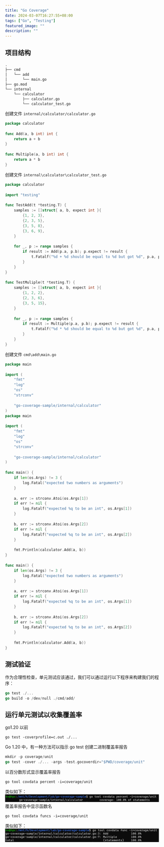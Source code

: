 ```yaml
---
title: "Go Coverage"
date: 2024-03-07T16:27:55+08:00
tags: ["Go", "Testing"]
featured_image: ""
description: ""
---
```

## 项目结构
```
.
├── cmd
│   └── add
│       └── main.go
├── go.mod
└── internal
    └── calculator
        ├── calculator.go
        └── calculator_test.go
```
创建文件 `internal/calculator/calculator.go`
```go
package calculator

func Add(a, b int) int {
	return a + b
}

func Multiple(a, b int) int {
	return a * b
}
```
创建文件 `internal\calculator\calculator_test.go`
```go
package calculator

import "testing"

func TestAdd(t *testing.T) {
	samples := []struct{ a, b, expect int }{
		{1, 2, 3},
		{2, 3, 5},
		{3, 5, 8},
		{3, 6, 9},
	}

	for _, p := range samples {
		if result := Add(p.a, p.b); p.expect != result {
			t.Fatalf("%d + %d should be equal to %d but got %d", p.a, p.b, p.expect, result)
		}
	}
}

func TestMuliple(t *testing.T) {
	samples := []struct{ a, b, expect int }{
		{1, 2, 2},
		{2, 3, 6},
		{3, 5, 15},
	}

	for _, p := range samples {
		if result := Multiple(p.a, p.b); p.expect != result {
			t.Fatalf("%d * %d should be equal to %d but got %d", p.a, p.b, p.expect, result)
		}
	}
}
```
创建文件 `cmd\add\main.go`
```go
package main

import (
	"fmt"
	"log"
	"os"
	"strconv"

	"go-coverage-sample/internal/calculator"
)
package main

import (
	"fmt"
	"log"
	"os"
	"strconv"

	"go-coverage-sample/internal/calculator"
)

func main() {
	if len(os.Args) != 3 {
		log.Fatal("expected two numbers as arguments")
	}

	a, err := strconv.Atoi(os.Args[1])
	if err != nil {
		log.Fatalf("expected %q to be an int", os.Args[1])
	}

	b, err := strconv.Atoi(os.Args[2])
	if err != nil {
		log.Fatalf("expected %q to be an int", os.Args[2])
	}

	fmt.Println(calculator.Add(a, b))
}

func main() {
	if len(os.Args) != 3 {
		log.Fatal("expected two numbers as arguments")
	}

	a, err := strconv.Atoi(os.Args[1])
	if err != nil {
		log.Fatalf("expected %q to be an int", os.Args[1])
	}

	b, err := strconv.Atoi(os.Args[2])
	if err != nil {
		log.Fatalf("expected %q to be an int", os.Args[2])
	}

	fmt.Println(calculator.Add(a, b))
}
```
## 测试验证
作为合理性检查，单元测试应该通过，我们可以通过运行以下程序来构建我们的程序：
```go
go test ./...
go build -o /dev/null ./cmd/add/
```

## 运行单元测试以收集覆盖率
go1.20 以前
```
go test -coverprofile=c.out ./...
```
Go 1.20 中，有一种方法可以指示 go test 创建二进制覆盖率报告
```go
mkdir -p coverage/unit
go test -cover ./... -args -test.gocoverdir="$PWD/coverage/unit"
```
以百分数形式显示覆盖率报告
```
go tool covdata percent -i=coverage/unit
```
类似如下：
![percent](percent.png)
覆盖率报告中显示函数名
```
go tool covdata funcs -i=coverage/unit
```
类似如下：
![func](func.png)
